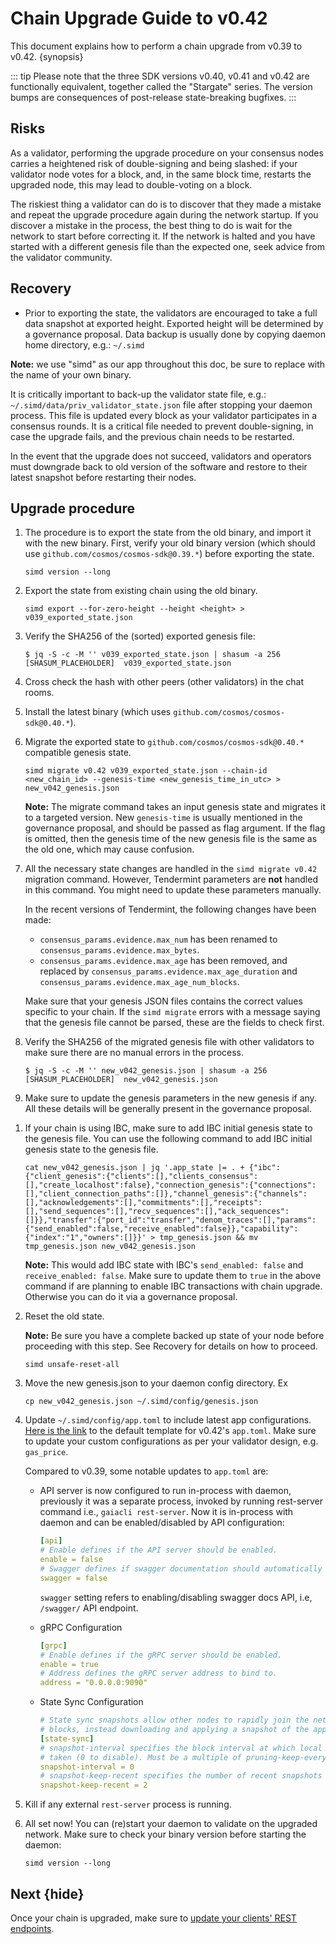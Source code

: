 <!--
order: 2
-->

# Chain Upgrade Guide to v0.42

This document explains how to perform a chain upgrade from v0.39 to v0.42. {synopsis}

::: tip
Please note that the three SDK versions v0.40, v0.41 and v0.42 are functionally equivalent, together called the "Stargate" series. The version bumps are consequences of post-release state-breaking bugfixes.
:::

## Risks

As a validator, performing the upgrade procedure on your consensus nodes carries a heightened risk of double-signing and
being slashed: if your validator node votes for a block, and, in the same block time, restarts the upgraded node, this may lead to double-voting on a block.

The riskiest thing a validator can do is to discover that they made a mistake and repeat the upgrade procedure again during
the network startup. If you discover a mistake in the process, the best thing to do is wait for the network to start
before correcting it. If the network is halted and you have started with a different genesis file than the expected one,
seek advice from the validator community.

## Recovery

- Prior to exporting the state, the validators are encouraged to take a full data snapshot at exported height. Exported
  height will be determined by a governance proposal. Data backup is usually done by copying daemon home directory,
  e.g.: `~/.simd`

**Note:** we use "simd" as our app throughout this doc, be sure to replace with the name of your own binary.

It is critically important to back-up the validator state file, e.g.: `~/.simd/data/priv_validator_state.json` file
after stopping your daemon process. This file is updated every block as your validator participates in a consensus
rounds. It is a critical file needed to prevent double-signing, in case the upgrade fails, and the previous chain needs
to be restarted.

In the event that the upgrade does not succeed, validators and operators must downgrade back to old version of the
software and restore to their latest snapshot before restarting their nodes.

## Upgrade procedure

1. The procedure is to export the state from the old binary, and import it with the new binary. First, verify your old binary version (which should use `github.com/cosmos/cosmos-sdk@0.39.*`) before exporting the state.

   ```shell
   simd version --long
   ```

1. Export the state from existing chain using the old binary.

   ```shell
   simd export --for-zero-height --height <height> > v039_exported_state.json
   ```

1. Verify the SHA256 of the (sorted) exported genesis file:

   ```shell
   $ jq -S -c -M '' v039_exported_state.json | shasum -a 256
   [SHASUM_PLACEHOLDER]  v039_exported_state.json
   ```

1. Cross check the hash with other peers (other validators) in the chat rooms.

1. Install the latest binary (which uses `github.com/cosmos/cosmos-sdk@0.40.*`).

1. Migrate the exported state to `github.com/cosmos/cosmos-sdk@0.40.*` compatible genesis state.

   ```shell
   simd migrate v0.42 v039_exported_state.json --chain-id <new_chain_id> --genesis-time <new_genesis_time_in_utc> > new_v042_genesis.json
   ```

   **Note:** The migrate command takes an input genesis state and migrates it to a targeted version. New `genesis-time` is usually mentioned in the governance proposal, and should be passed as flag argument. If the flag is omitted, then the genesis time of the new genesis file is the same as the old one, which may cause confusion.

1. All the necessary state changes are handled in the `simd migrate v0.42` migration command. However, Tendermint parameters are **not** handled in this command. You might need to update these parameters manually.

   In the recent versions of Tendermint, the following changes have been made:

   - `consensus_params.evidence.max_num` has been renamed to `consensus_params.evidence.max_bytes`.
   - `consensus_params.evidence.max_age` has been removed, and replaced by `consensus_params.evidence.max_age_duration` and `consensus_params.evidence.max_age_num_blocks`.

   Make sure that your genesis JSON files contains the correct values specific to your chain. If the `simd migrate` errors with a message saying that the genesis file cannot be parsed, these are the fields to check first.

1. Verify the SHA256 of the migrated genesis file with other validators to make sure there are no manual errors in the process.

   ```shell
   $ jq -S -c -M '' new_v042_genesis.json | shasum -a 256
   [SHASUM_PLACEHOLDER]  new_v042_genesis.json
   ```

1. Make sure to update the genesis parameters in the new genesis if any. All these details will be generally present in
   the governance proposal.

1) If your chain is using IBC, make sure to add IBC initial genesis state to the genesis file. You can use the following command to add IBC initial genesis state to the genesis file.

   ```shell
   cat new_v042_genesis.json | jq '.app_state |= . + {"ibc":{"client_genesis":{"clients":[],"clients_consensus":[],"create_localhost":false},"connection_genesis":{"connections":[],"client_connection_paths":[]},"channel_genesis":{"channels":[],"acknowledgements":[],"commitments":[],"receipts":[],"send_sequences":[],"recv_sequences":[],"ack_sequences":[]}},"transfer":{"port_id":"transfer","denom_traces":[],"params":{"send_enabled":false,"receive_enabled":false}},"capability":{"index":"1","owners":[]}}' > tmp_genesis.json && mv tmp_genesis.json new_v042_genesis.json
   ```

   **Note:** This would add IBC state with IBC's `send_enabled: false` and `receive_enabled: false`. Make sure to update them to `true` in the above command if are planning to enable IBC transactions with chain upgrade. Otherwise you can do it via a governance proposal.

1) Reset the old state.

   **Note:** Be sure you have a complete backed up state of your node before proceeding with this step.
   See Recovery for details on how to proceed.

   ```shell
   simd unsafe-reset-all
   ```

1) Move the new genesis.json to your daemon config directory. Ex

   ```shell
   cp new_v042_genesis.json ~/.simd/config/genesis.json
   ```

1) Update `~/.simd/config/app.toml` to include latest app configurations. [Here is the link](https://github.com/cosmos/cosmos-sdk/blob/v0.42.0-rc6/server/config/toml.go#L11-L164) to the default template for v0.42's `app.toml`. Make sure to
   update your custom configurations as per your validator design, e.g. `gas_price`.

   Compared to v0.39, some notable updates to `app.toml` are:

   - API server is now configured to run in-process with daemon, previously it was a separate process, invoked by running rest-server
     command i.e., `gaiacli rest-server`. Now it is in-process with daemon and can be enabled/disabled by API configuration:

     ```yaml
     [api]
     # Enable defines if the API server should be enabled.
     enable = false
     # Swagger defines if swagger documentation should automatically be registered.
     swagger = false
     ```

     `swagger` setting refers to enabling/disabling swagger docs API, i.e, `/swagger/` API endpoint.

   - gRPC Configuration

     ```yaml
     [grpc]
     # Enable defines if the gRPC server should be enabled.
     enable = true
     # Address defines the gRPC server address to bind to.
     address = "0.0.0.0:9090"
     ```

   - State Sync Configuration

     ```yaml
     # State sync snapshots allow other nodes to rapidly join the network without replaying historical
     # blocks, instead downloading and applying a snapshot of the application state at a given height.
     [state-sync]
     # snapshot-interval specifies the block interval at which local state sync snapshots are
     # taken (0 to disable). Must be a multiple of pruning-keep-every.
     snapshot-interval = 0
     # snapshot-keep-recent specifies the number of recent snapshots to keep and serve (0 to keep all).
     snapshot-keep-recent = 2
     ```

1) Kill if any external `rest-server` process is running.

1) All set now! You can (re)start your daemon to validate on the upgraded network. Make sure to check your binary version
   before starting the daemon:

   ```
   simd version --long
   ```

## Next {hide}

Once your chain is upgraded, make sure to [update your clients' REST endpoints](./rest.md).
